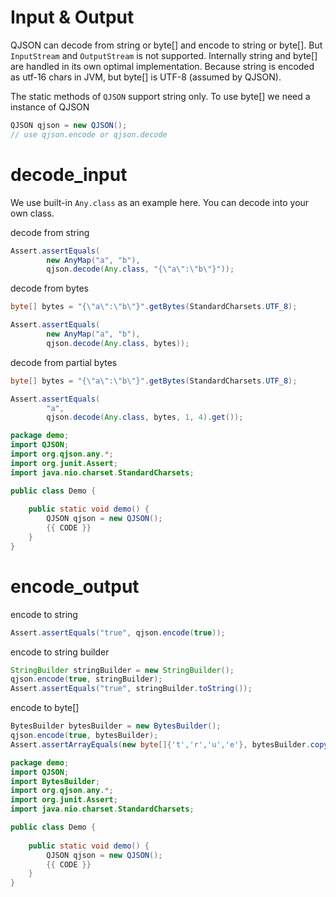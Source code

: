 # Input & Output

QJSON can decode from string or byte[] and encode to string or byte[]. 
But `InputStream` and `OutputStream` is not supported.
Internally string and byte[] are handled in its own optimal implementation.
Because string is encoded as utf-16 chars in JVM, but byte[] is UTF-8 (assumed by QJSON).

The static methods of `QJSON` support string only. To use byte[] we need a instance of QJSON
```java
QJSON qjson = new QJSON();
// use qjson.encode or qjson.decode
```

# decode_input

We use built-in `Any.class` as an example here. You can decode into your own class.

decode from string

```java
Assert.assertEquals(
        new AnyMap("a", "b"), 
        qjson.decode(Any.class, "{\"a\":\"b\"}"));
```

decode from bytes

```java
byte[] bytes = "{\"a\":\"b\"}".getBytes(StandardCharsets.UTF_8);

Assert.assertEquals(
        new AnyMap("a", "b"), 
        qjson.decode(Any.class, bytes));
```

decode from partial bytes

```java
byte[] bytes = "{\"a\":\"b\"}".getBytes(StandardCharsets.UTF_8);

Assert.assertEquals(
        "a", 
        qjson.decode(Any.class, bytes, 1, 4).get());
```

<hide>

```java
package demo;
import QJSON;
import org.qjson.any.*;
import org.junit.Assert;
import java.nio.charset.StandardCharsets;

public class Demo {
    
    public static void demo() {
        QJSON qjson = new QJSON();
        {{ CODE }}
    }
}
```

</hide>

# encode_output

encode to string

```java
Assert.assertEquals("true", qjson.encode(true));
```

encode to string builder

```java
StringBuilder stringBuilder = new StringBuilder();
qjson.encode(true, stringBuilder);
Assert.assertEquals("true", stringBuilder.toString());
```

encode to byte[]

```java
BytesBuilder bytesBuilder = new BytesBuilder();
qjson.encode(true, bytesBuilder);
Assert.assertArrayEquals(new byte[]{'t','r','u','e'}, bytesBuilder.copyOfBytes());
```

<hide>

```java
package demo;
import QJSON;
import BytesBuilder;
import org.qjson.any.*;
import org.junit.Assert;
import java.nio.charset.StandardCharsets;

public class Demo {
    
    public static void demo() {
        QJSON qjson = new QJSON();
        {{ CODE }}
    }
}
```

</hide>